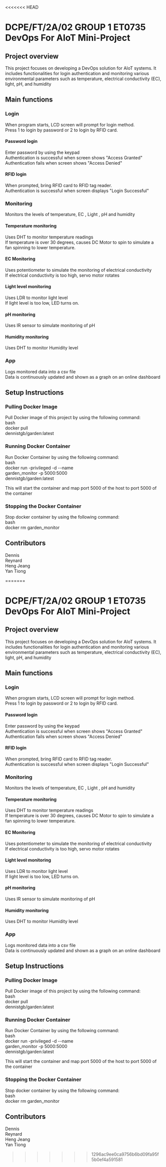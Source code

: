 <<<<<<< HEAD
# DCPE/FT/2A/02 GROUP 1 ET0735 DevOps For AIoT Mini-Project

## Project overview

This project focuses on developing a DevOps solution for AIoT systems. It includes functionalities for login authentication and monitoring various environmental parameters such as temperature, electrical conductivity (EC), light, pH, and humidity
## Main functions

### Login

When program starts, LCD screen will prompt for login method.<br />
Press 1 to login by password or 2 to login by RFID card.

#### Password login

Enter password by using the keypad<br />
Authentication is successful when screen shows "Access Granted"<br />
 Authentication fails when screen shows "Access Denied"

#### RFID login

When prompted, bring RFID card to RFID tag reader. <br />
Authentication is successful when screen displays "Login Successful"

### Monitoring

Monitors the levels of temperature, EC , Light , pH and humidity

#### Temperature monitoring

Uses DHT to monitor temperature readings <br />
If temperature is over 30 degrees, causes DC Motor to spin to simulate a fan spinning to lower temperature.

#### EC Monitoring

Uses potentiometer to simulate the monitoring of electrical conductivity <br />
If electrical conductivity is too high, servo motor rotates

#### Light level monitoring

Uses LDR to monitor light level<br />
If light level is too low, LED turns on.

#### pH monitoring

Uses IR sensor to simulate monitoring of pH

#### Humidity monitoring

Uses DHT to monitor Humidity level

### App 

Logs monitored data into a csv file<br />
Data is continuously updated and shown as a graph on an online dashboard

## Setup Instructions

### Pulling Docker Image 
Pull Docker image of this project by using the following command:<br />
bash<br />
docker pull<br />
dennistgb/garden:latest<br />

### Running Docker Container
Run Docker Container by using the following command:<br />
bash<br />
docker run -privileged -d --name<br />
garden_monitor -p 5000:5000<br />
dennistgb/garden:latest<br />

This will start the container and map port 5000 of the host to port 5000 of the container

### Stopping the Docker Container
Stop docker container by using the following command:<br />
bash<br />
docker rm garden_monitor

## Contributors
 Dennis<br />
 Reynard<br />
 Heng Jeang<br />
 Yan Tiong


=======
# DCPE/FT/2A/02 GROUP 1 ET0735 DevOps For AIoT Mini-Project

## Project overview

This project focuses on developing a DevOps solution for AIoT systems. It includes functionalities for login authentication and monitoring various environmental parameters such as temperature, electrical conductivity (EC), light, pH, and humidity
## Main functions

### Login

When program starts, LCD screen will prompt for login method.<br />
Press 1 to login by password or 2 to login by RFID card.

#### Password login

Enter password by using the keypad<br />
Authentication is successful when screen shows "Access Granted"<br />
 Authentication fails when screen shows "Access Denied"

#### RFID login

When prompted, bring RFID card to RFID tag reader. <br />
Authentication is successful when screen displays "Login Successful"

### Monitoring

Monitors the levels of temperature, EC , Light , pH and humidity

#### Temperature monitoring

Uses DHT to monitor temperature readings <br />
If temperature is over 30 degrees, causes DC Motor to spin to simulate a fan spinning to lower temperature.

#### EC Monitoring

Uses potentiometer to simulate the monitoring of electrical conductivity <br />
If electrical conductivity is too high, servo motor rotates

#### Light level monitoring

Uses LDR to monitor light level<br />
If light level is too low, LED turns on.

#### pH monitoring

Uses IR sensor to simulate monitoring of pH

#### Humidity monitoring

Uses DHT to monitor Humidity level

### App 

Logs monitored data into a csv file<br />
Data is continuously updated and shown as a graph on an online dashboard

## Setup Instructions

### Pulling Docker Image 
Pull Docker image of this project by using the following command:<br />
bash<br />
docker pull<br />
dennistgb/garden:latest<br />

### Running Docker Container
Run Docker Container by using the following command:<br />
bash<br />
docker run -privileged -d --name<br />
garden_monitor -p 5000:5000<br />
dennistgb/garden:latest<br />

This will start the container and map port 5000 of the host to port 5000 of the container

### Stopping the Docker Container
Stop docker container by using the following command:<br />
bash<br />
docker rm garden_monitor

## Contributors
 Dennis<br />
 Reynard<br />
 Heng Jeang<br />
 Yan Tiong


>>>>>>> 1296ac9ee0ca9756b6bd09fa95f5b0ef4a591581
